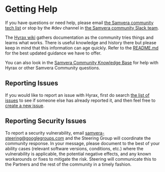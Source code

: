 # Getting Help

If you have questions or need help, please email [the Samvera community tech list](mailto:samvera-tech@googlegroups.com) or stop by the #dev channel in [the Samvera community Slack team](https://wiki.duraspace.org/pages/viewpage.action?pageId=87460391#Getintouch!-Slack).

The [Hyrax wiki](https://github.com/samvera/hyrax/wiki) gathers documentation as the community tries things and learns what works. There is useful knowledge and history there but please keep in mind that this information can age quickly. Refer to the [README.md](./README.md) for the best updated guidance we have to offer.

You can also look in the [Samvera Community Knowledge Base](https://samvera.github.io) for help with Hyrax or other Samvera Community questions.

## Reporting Issues

If you would like to report an issue with Hyrax, first do search [the list of issues](https://github.com/samvera/hyrax/issues/) to see if someone else has already reported it, and then feel free to [create a new issue](https://github.com/samvera/hyrax/issues/new).

## Reporting Security Issues

To report a security vulnerability, email [samvera-steering@googlegroups.com](mailto:samvera-steering@googlegroups.com) and the Steering Group will coordinate the community response. In your message, please document to the best of your ability cases (relevant software versions, conditions, etc.) where the vulnerability is applicable, the potential negative effects, and any known workarounds or fixes to mitigate the risk. Steering will communicate this to the Partners and the rest of the community in a timely fashion.
